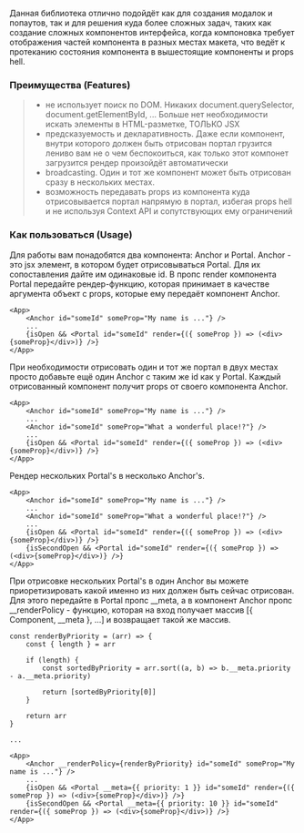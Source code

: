Данная библиотека отлично подойдёт как для создания модалок и попаутов, так и для решения куда более 
сложных задач, таких как создание сложных компонентов интерфейса, когда компоновка требует отображения частей
компонента в разных местах макета, что ведёт к протеканию состояния компонента в вышестоящие компоненты и props hell.

### Преимущества (Features)

> - не использует поиск по DOM. Никаких document.querySelector, document.getElementById, ... Больше нет необходимости искать элементы в HTML-разметке, ТОЛЬКО JSX
> - предсказуемость и декларативность. Даже если компонент, внутри которого должен быть отрисован портал грузится лениво вам не о чем беспокоиться, как только этот компонет загрузится рендер произойдёт автоматически
> - broadcasting. Один и тот же компонент может быть отрисован сразу в нескольких местах.
> - возможность передавать props из компонента куда отрисовывается портал напрямую в портал, избегая props hell и не используя Context API и сопутствующих ему ограничений

### Как пользоваться (Usage)

Для работы вам понадобятся два компонента: Anchor и Portal. Anchor - это jsx элемент, в котором будет отрисовываться Portal. Для их сопоставления дайте им одинаковые id.
В пропс render компонента Portal передайте рендер-функцию, которая принимает в качестве аргумента объект с props, которые ему передаёт компонент Anchor.

    <App>
        <Anchor id="someId" someProp="My name is ..."} />
        ...
        {isOpen && <Portal id="someId" render={({ someProp }) => (<div>{someProp}</div>)} />}
    </App>

При необходимости отрисовать один и тот же портал в двух местах просто добавьте ещё один Anchor с таким же id как у Portal. Каждый отрисованный компонент получит props от своего компонента Anchor.

    <App>
        <Anchor id="someId" someProp="My name is ..."} />
        ...
        <Anchor id="someId" someProp="What a wonderful place!?"} />
        ...
        {isOpen && <Portal id="someId" render={({ someProp }) => (<div>{someProp}</div>)} />}
    </App>

Рендер нескольких Portal's в несколько Anchor's.

    <App>
        <Anchor id="someId" someProp="My name is ..."} />
        ...
        <Anchor id="someId" someProp="What a wonderful place!?"} />
        ...
        {isOpen && <Portal id="someId" render={({ someProp }) => (<div>{someProp}</div>)} />}
        {isSecondOpen && <Portal id="someId" render={({ someProp }) => (<div>{someProp}</div>)} />}
    </App>

При отрисовке нескольких Portal's в один Anchor вы можете приоретизировать какой именно из них должен быть сейчас отрисован. Для этого передайте
в Portal пропс __meta, а в компонент Anchor пропс __renderPolicy - функцию, которая на вход получает массив [{ Component, __meta }, ...] и возвращает такой же массив.

    const renderByPriority = (arr) => {
        const { length } = arr
        
        if (length) {
            const sortedByPriority = arr.sort((a, b) => b.__meta.priority - a.__meta.priority)

            return [sortedByPriority[0]]
        }
    
        return arr
    }

    ...

    <App>
        <Anchor __renderPolicy={renderByPriority} id="someId" someProp="My name is ..."} />
        ...
        {isOpen && <Portal __meta={{ priority: 1 }} id="someId" render={({ someProp }) => (<div>{someProp}</div>)} />}
        {isSecondOpen && <Portal __meta={{ priority: 10 }} id="someId" render={({ someProp }) => (<div>{someProp}</div>)} />}
    </App>